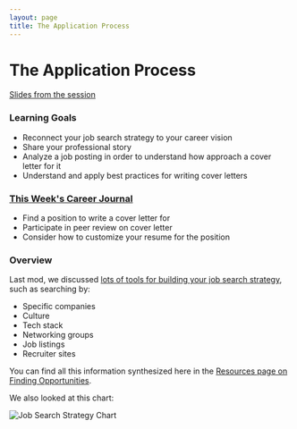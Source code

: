 ```yaml
---
layout: page
title: The Application Process
---
```


# The Application Process

[Slides from the session](https://docs.google.com/presentation/d/1X54FfmWCyoQ6y0e2ma0ZkfIMsJ8PotDqyKrKBCRm7e8/edit?usp=sharing)

### Learning Goals
* Reconnect your job search strategy to your career vision
* Share your professional story
* Analyze a job posting in order to understand how approach a cover letter for it
* Understand and apply best practices for writing cover letters

### [This Week's Career Journal](https://github.com/turingschool/career-development-curriculum-site/blob/master/module_three/mod3_career_journal_prompts.md#week-2)
* Find a position to write a cover letter for
* Participate in peer review on cover letter
* Consider how to customize your resume for the position

### Overview
Last mod, we discussed [lots of tools for building your job search strategy](https://github.com/turingschool/career-development-curriculum-site/blob/master/module_two/week_3_job_search_strategies.md), such as searching by:

* Specific companies
* Culture
* Tech stack
* Networking groups
* Job listings
* Recruiter sites

You can find all this information synthesized here in the [Resources page on Finding Opportunities](https://github.com/turingschool/career-development-curriculum-site/blob/master/resources/finding_opportunities.md).

We also looked at this chart:

![Job Search Strategy Chart](https://github.com/turingschool/career-development-curriculum-site/blob/master/images/Job%20Search%20Strategy%20Chart.png)
